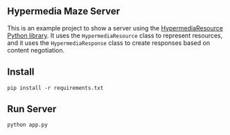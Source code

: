 Hypermedia Maze Server
----------------------

This is an example project to show a server using the [HypermediaResource Python library](https://github.com/the-hypermedia-project/hypermedia-resource-python). It uses the `HypermediaResource` class to represent resources, and it uses the `HypermediaResponse` class to create responses based on content negotiation.

## Install

```script
pip install -r requirements.txt
```

## Run Server

```script
python app.py
```
